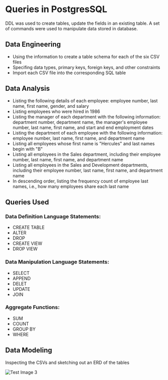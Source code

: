 # Queries in PostgresSQL

 DDL was used to create tables, update the fields in an existing table. A set of commands were used to manipulate data stored in database.
 
 ## Data Engineering       
- Using the information to create a table schema for each of the six CSV files
- Specifing data types, primary keys, foreign keys, and other constraints  
- Import each CSV file into the corresponding SQL table 
         
## Data Analysis    
- Listing the following details of each employee: employee number, last name, first name, gender, and salary 
- Listing employees who were hired in 1986
- Listing the manager of each department with the following information: department number, department name, the manager's employee number, last name, first name, and start and end employment dates   
- Listing the department of each employee with the following information: employee number, last name, first name, and department name
- Listing all employees whose first name is "Hercules" and last names begin with "B"  
- Listing all employees in the Sales department, including their employee number, last name, first name, and department name
- Listing all employees in the Sales and Development departments, including their employee number, last name, first name, and department name
- In descending order, listing the frequency count of employee last names, i.e., how many employees share each last name

## Queries Used  
   ### Data Definition Language Statements:
   - CREATE TABLE
   - ALTER
   - DROP 
   - CREATE VIEW
   - DROP VIEW
   ### Data Manipulation Language Statements: 
   - SELECT
   - APPEND
   - DELET
   - UPDATE  
   - JOIN
   ### Aggregate Functions:
   - SUM 
   - COUNT
   - GROUP BY  
   - WHERE
   
## Data Modeling 
Inspecting the CSVs and sketching out an ERD of the tables 


![Test Image 3](https://github.com/mserobabina/MariaS/blob/master/SQL/QuickDBDiagrams.png)
